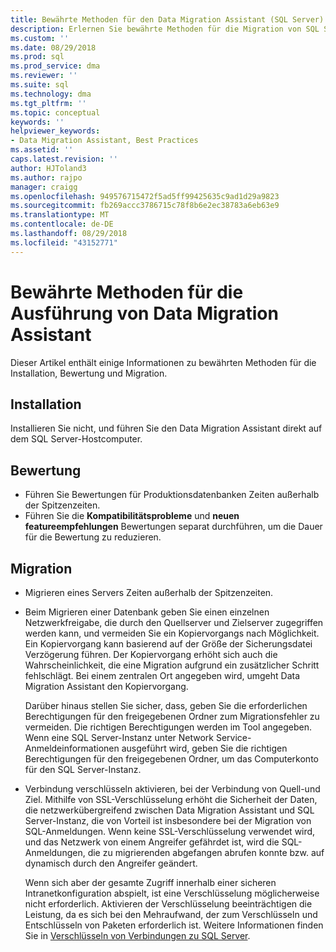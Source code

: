 ```yaml
---
title: Bewährte Methoden für den Data Migration Assistant (SQL Server) | Microsoft-Dokumentation
description: Erlernen Sie bewährte Methoden für die Migration von SQL Server-Datenbanken mit Data Migration Assistant
ms.custom: ''
ms.date: 08/29/2018
ms.prod: sql
ms.prod_service: dma
ms.reviewer: ''
ms.suite: sql
ms.technology: dma
ms.tgt_pltfrm: ''
ms.topic: conceptual
keywords: ''
helpviewer_keywords:
- Data Migration Assistant, Best Practices
ms.assetid: ''
caps.latest.revision: ''
author: HJToland3
ms.author: rajpo
manager: craigg
ms.openlocfilehash: 949576715472f5ad5ff99425635c9ad1d29a9823
ms.sourcegitcommit: fb269accc3786715c78f8b6e2ec38783a6eb63e9
ms.translationtype: MT
ms.contentlocale: de-DE
ms.lasthandoff: 08/29/2018
ms.locfileid: "43152771"
---
```

# <a name="best-practices-for-running-data-migration-assistant"></a>Bewährte Methoden für die Ausführung von Data Migration Assistant
Dieser Artikel enthält einige Informationen zu bewährten Methoden für die Installation, Bewertung und Migration.

## <a name="installation"></a>Installation
Installieren Sie nicht, und führen Sie den Data Migration Assistant direkt auf dem SQL Server-Hostcomputer.

## <a name="assessment"></a>Bewertung
- Führen Sie Bewertungen für Produktionsdatenbanken Zeiten außerhalb der Spitzenzeiten.
- Führen Sie die **Kompatibilitätsprobleme** und **neuen featureempfehlungen** Bewertungen separat durchführen, um die Dauer für die Bewertung zu reduzieren.

## <a name="migration"></a>Migration
- Migrieren eines Servers Zeiten außerhalb der Spitzenzeiten.

- Beim Migrieren einer Datenbank geben Sie einen einzelnen Netzwerkfreigabe, die durch den Quellserver und Zielserver zugegriffen werden kann, und vermeiden Sie ein Kopiervorgangs nach Möglichkeit. Ein Kopiervorgang kann basierend auf der Größe der Sicherungsdatei Verzögerung führen. Der Kopiervorgang erhöht sich auch die Wahrscheinlichkeit, die eine Migration aufgrund ein zusätzlicher Schritt fehlschlägt. Bei einem zentralen Ort angegeben wird, umgeht Data Migration Assistant den Kopiervorgang.
 
    Darüber hinaus stellen Sie sicher, dass, geben Sie die erforderlichen Berechtigungen für den freigegebenen Ordner zum Migrationsfehler zu vermeiden. Die richtigen Berechtigungen werden im Tool angegeben. Wenn eine SQL Server-Instanz unter Network Service-Anmeldeinformationen ausgeführt wird, geben Sie die richtigen Berechtigungen für den freigegebenen Ordner, um das Computerkonto für den SQL Server-Instanz.

- Verbindung verschlüsseln aktivieren, bei der Verbindung von Quell-und Ziel. Mithilfe von SSL-Verschlüsselung erhöht die Sicherheit der Daten, die netzwerkübergreifend zwischen Data Migration Assistant und SQL Server-Instanz, die von Vorteil ist insbesondere bei der Migration von SQL-Anmeldungen. Wenn keine SSL-Verschlüsselung verwendet wird, und das Netzwerk von einem Angreifer gefährdet ist, wird die SQL-Anmeldungen, die zu migrierenden abgefangen abrufen konnte bzw. auf dynamisch durch den Angreifer geändert.

    Wenn sich aber der gesamte Zugriff innerhalb einer sicheren Intranetkonfiguration abspielt, ist eine Verschlüsselung möglicherweise nicht erforderlich. Aktivieren der Verschlüsselung beeinträchtigen die Leistung, da es sich bei den Mehraufwand, der zum Verschlüsseln und Entschlüsseln von Paketen erforderlich ist. Weitere Informationen finden Sie in [Verschlüsseln von Verbindungen zu SQL Server](https://go.microsoft.com/fwlink/?linkid=832513).
